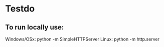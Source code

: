 # Testdo



## To run locally use:
Windows/OSx: python -m SimpleHTTPServer
Linux: python -m http.server
